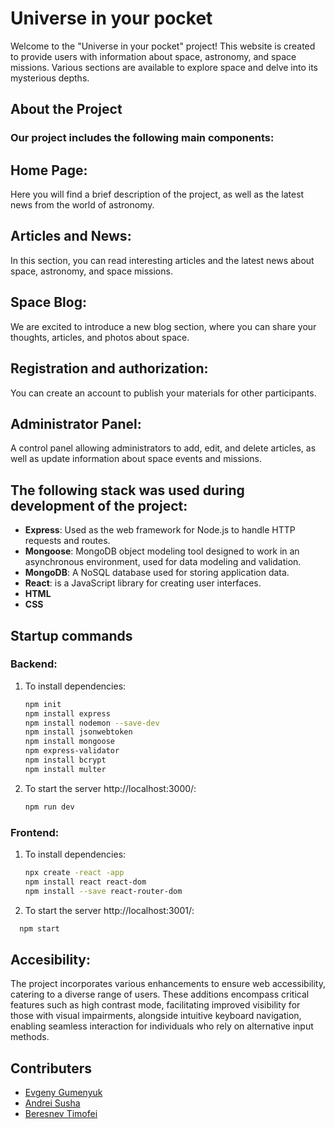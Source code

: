 # Universe in your pocket

Welcome to the "Universe in your pocket" project! This website is created to provide users with information about space, astronomy, and space missions. Various sections are available to explore space and delve into its mysterious depths.

## About the Project

### Our project includes the following main components:

## Home Page:

Here you will find a brief description of the project, as well as the latest news from the world of astronomy.

## Articles and News:

In this section, you can read interesting articles and the latest news about space, astronomy, and space missions.

## Space Blog:

We are excited to introduce a new blog section, where you can share your thoughts, articles, and photos about space.

## Registration and authorization:

You can create an account to publish your materials for other participants.

## Administrator Panel:

A control panel allowing administrators to add, edit, and delete articles, as well as update information about space events and missions.

## The following stack was used during development of the project:

- **Express**: Used as the web framework for Node.js to handle HTTP requests and routes.
- **Mongoose**: MongoDB object modeling tool designed to work in an asynchronous environment, used for data modeling and validation.
- **MongoDB**: A NoSQL database used for storing application data.
- **React**: is a JavaScript library for creating user interfaces.
- **HTML**
- **CSS**

## Startup commands

### Backend:

1. To install dependencies:

   ```bash
   npm init
   npm install express
   npm install nodemon --save-dev
   npm install jsonwebtoken
   npm install mongoose
   npm express-validator
   npm install bcrypt
   npm install multer

   ```

2. To start the server http://localhost:3000/:
   ```bash
   npm run dev
   ```

### Frontend:

1. To install dependencies:

   ```bash
   npx create -react -app
   npm install react react-dom
   npm install --save react-router-dom
   ```

2. To start the server http://localhost:3001/:

```bash
  npm start
```

## Accesibility:

The project incorporates various enhancements to ensure web accessibility, catering to a diverse range of users. These additions encompass critical features such as high contrast mode, facilitating improved visibility for those with visual impairments, alongside intuitive keyboard navigation, enabling seamless interaction for individuals who rely on alternative input methods.

## Contributers

- [Evgeny Gumenyuk](https://github.com/armelant)
- [Andrei Susha](https://github.com/AndreiSusha)
- [Beresnev Timofei](https://github.com/Timo-joinllur)
